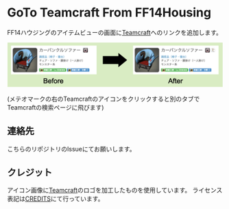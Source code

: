 # GoTo Teamcraft From FF14Housing

FF14ハウジングのアイテムビューの画面に[Teamcraft](https://ffxivteamcraft.com/)へのリンクを追加します。

![sample.png](sample.png)

(メテオマークの右のTeamcraftのアイコンをクリックすると別のタブでTeamcraftの検索ページに飛びます)

## 連絡先
こちらのリポジトリのIssueにてお願いします。

## クレジット
アイコン画像に[Teamcraft](https://github.com/ffxiv-teamcraft/ffxiv-teamcraft)のロゴを加工したものを使用しています。
ライセンス表記は[CREDITS](CREDITS)にて行っています。

